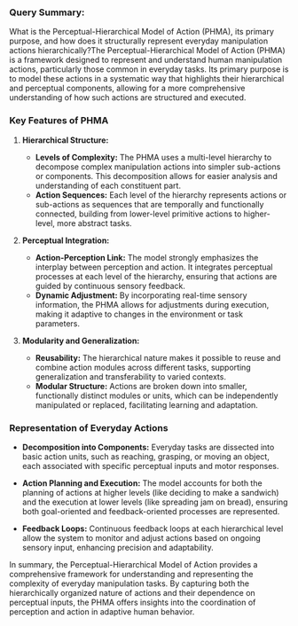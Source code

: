 ### Query Summary:
What is the Perceptual-Hierarchical Model of Action (PHMA), its primary purpose, and how does it structurally represent everyday manipulation actions hierarchically?The Perceptual-Hierarchical Model of Action (PHMA) is a framework designed to represent and understand human manipulation actions, particularly those common in everyday tasks. Its primary purpose is to model these actions in a systematic way that highlights their hierarchical and perceptual components, allowing for a more comprehensive understanding of how such actions are structured and executed.

### Key Features of PHMA

1. **Hierarchical Structure:**
   - **Levels of Complexity:**
     The PHMA uses a multi-level hierarchy to decompose complex manipulation actions into simpler sub-actions or components. This decomposition allows for easier analysis and understanding of each constituent part.
   - **Action Sequences:**
     Each level of the hierarchy represents actions or sub-actions as sequences that are temporally and functionally connected, building from lower-level primitive actions to higher-level, more abstract tasks.

2. **Perceptual Integration:**
   - **Action-Perception Link:**
     The model strongly emphasizes the interplay between perception and action. It integrates perceptual processes at each level of the hierarchy, ensuring that actions are guided by continuous sensory feedback.
   - **Dynamic Adjustment:**
     By incorporating real-time sensory information, the PHMA allows for adjustments during execution, making it adaptive to changes in the environment or task parameters.

3. **Modularity and Generalization:**
   - **Reusability:**
     The hierarchical nature makes it possible to reuse and combine action modules across different tasks, supporting generalization and transferability to varied contexts.
   - **Modular Structure:**
     Actions are broken down into smaller, functionally distinct modules or units, which can be independently manipulated or replaced, facilitating learning and adaptation.

### Representation of Everyday Actions

- **Decomposition into Components:**
  Everyday tasks are dissected into basic action units, such as reaching, grasping, or moving an object, each associated with specific perceptual inputs and motor responses.
  
- **Action Planning and Execution:**
  The model accounts for both the planning of actions at higher levels (like deciding to make a sandwich) and the execution at lower levels (like spreading jam on bread), ensuring both goal-oriented and feedback-oriented processes are represented.

- **Feedback Loops:**
  Continuous feedback loops at each hierarchical level allow the system to monitor and adjust actions based on ongoing sensory input, enhancing precision and adaptability.

In summary, the Perceptual-Hierarchical Model of Action provides a comprehensive framework for understanding and representing the complexity of everyday manipulation tasks. By capturing both the hierarchically organized nature of actions and their dependence on perceptual inputs, the PHMA offers insights into the coordination of perception and action in adaptive human behavior.